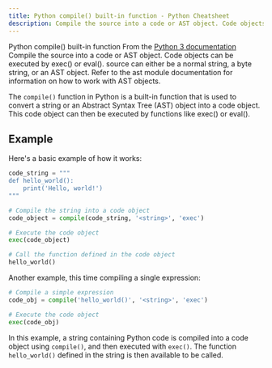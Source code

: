 ```yaml
---
title: Python compile() built-in function - Python Cheatsheet
description: Compile the source into a code or AST object. Code objects can be executed by exec() or eval(). source can either be a normal string, a byte string, or an AST object. Refer to the ast module documentation for information on how to work with AST objects.
---
```


<base-title :title="frontmatter.title" :description="frontmatter.description">
Python compile() built-in function
</base-title>

<base-disclaimer>
  <base-disclaimer-title>
    From the <a target="_blank" href="https://docs.python.org/3/library/functions.html#compile">Python 3 documentation</a>
  </base-disclaimer-title>
  <base-disclaimer-content>
   Compile the source into a code or AST object. Code objects can be executed by <router-link to="/builtin/exec">exec()</router-link> or <router-link to="/builtin/eval">eval()</router-link>. source can either be a normal string, a byte string, or an AST object. Refer to the ast module documentation for information on how to work with AST objects.
  </base-disclaimer-content>
</base-disclaimer>

The `compile()` function in Python is a built-in function that is used to convert a string or an Abstract Syntax Tree (AST) object into a code object. This code object can then be executed by functions like <router-link to="/builtin/exec">exec()</router-link> or <router-link to="/builtin/eval">eval()</router-link>.

## Example

Here's a basic example of how it works:

```python
code_string = """
def hello_world():
    print('Hello, world!')
"""

# Compile the string into a code object
code_object = compile(code_string, '<string>', 'exec')

# Execute the code object
exec(code_object)

# Call the function defined in the code object
hello_world()
```

Another example, this time compiling a single expression:

```python
# Compile a simple expression
code_obj = compile('hello_world()', '<string>', 'exec')

# Execute the code object
exec(code_obj)
```

In this example, a string containing Python code is compiled into a code object using `compile()`, and then executed with `exec()`. The function `hello_world()` defined in the string is then available to be called.